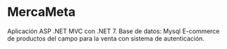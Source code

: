 # MercaMeta
Aplicación ASP .NET MVC con .NET 7.
Base de datos: Mysql
E-commerce de productos del campo para la venta con sistema de autenticación.
